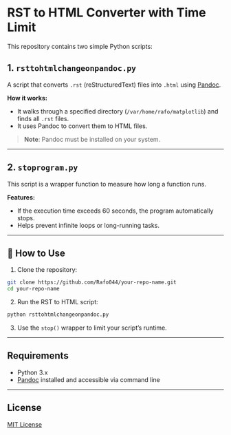 
# RST to HTML Converter with Time Limit

This repository contains two simple Python scripts:

## 1. `rsttohtmlchangeonpandoc.py`

A script that converts `.rst` (reStructuredText) files into `.html` using [Pandoc](https://pandoc.org/).

**How it works:**
- It walks through a specified directory (`/var/home/rafo/matplotlib`) and finds all `.rst` files.
- It uses Pandoc to convert them to HTML files.

>  **Note**: Pandoc must be installed on your system.

---

## 2. `stoprogram.py`

This script is a wrapper function to measure how long a function runs.

**Features:**
- If the execution time exceeds 60 seconds, the program automatically stops.
- Helps prevent infinite loops or long-running tasks.

---

## 🔧 How to Use

1. Clone the repository:
```bash
git clone https://github.com/Rafo044/your-repo-name.git
cd your-repo-name
```

2. Run the RST to HTML script:
```bash
python rsttohtmlchangeonpandoc.py
```

3. Use the `stop()` wrapper to limit your script’s runtime.

---

## Requirements

- Python 3.x
- [Pandoc](https://pandoc.org/) installed and accessible via command line

---

##  License

[MIT License]()
